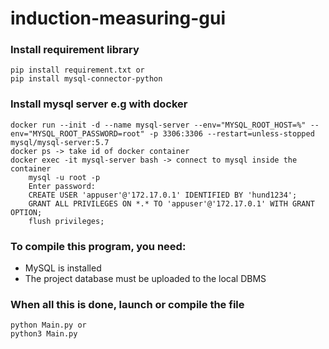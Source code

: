 # induction-measuring-gui

### Install requirement library
    pip install requirement.txt or
    pip install mysql-connector-python

### Install mysql server e.g with docker
    docker run --init -d --name mysql-server --env="MYSQL_ROOT_HOST=%" --env="MYSQL_ROOT_PASSWORD=root" -p 3306:3306 --restart=unless-stopped mysql/mysql-server:5.7
    docker ps -> take id of docker container
    docker exec -it mysql-server bash -> connect to mysql inside the container
        mysql -u root -p
        Enter password:
        CREATE USER 'appuser'@'172.17.0.1' IDENTIFIED BY 'hund1234';
        GRANT ALL PRIVILEGES ON *.* TO 'appuser'@'172.17.0.1' WITH GRANT OPTION;
        flush privileges;
        

### To compile this program, you need:
- MySQL is installed
- The project database must be uploaded to the local DBMS

### When all this is done, launch or compile the file 
    python Main.py or
    python3 Main.py